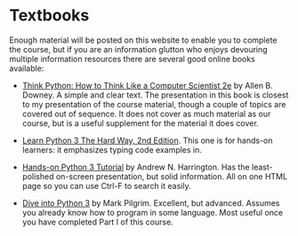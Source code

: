 # Textbooks

Enough material will be posted on this website to enable you to complete
the course, but if you are an information glutton who enjoys devouring
multiple information resources there are several good online books
available:

-   [Think Python: How to Think Like a Computer
    Scientist 2e](https://greenteapress.com/thinkpython2/html/index.html) by
    Allen B. Downey. A simple and clear text. The presentation in this
    book is closest to my presentation of the course material, though a
    couple of topics are covered out of sequence. It does not cover as
    much material as our course, but is a useful supplement for the
    material it does cover.

-   [Learn Python 3 The Hard Way, 2nd
    Edition](https://learncodethehardway.org/python/). This one
    is for hands-on learners: it emphasizes typing code examples in.

-   [Hands-on Python 3 Tutorial](https://anh.cs.luc.edu/handsonPythonTutorial/)
    by Andrew N. Harrington. Has the least-polished on-screen
    presentation, but solid information. All on one HTML page so you can
    use Ctrl-F to search it easily.

-   [Dive into Python 3](https://diveintopython3.net/) by Mark
    Pilgrim. Excellent, but advanced. Assumes you already know how to
    program in some language. Most useful once you have completed Part I
    of this course.
